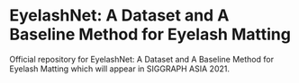 # EyelashNet: A Dataset and A Baseline Method for Eyelash Matting
Official repository for EyelashNet: A Dataset and A Baseline Method for Eyelash Matting which will appear in SIGGRAPH ASIA 2021.
